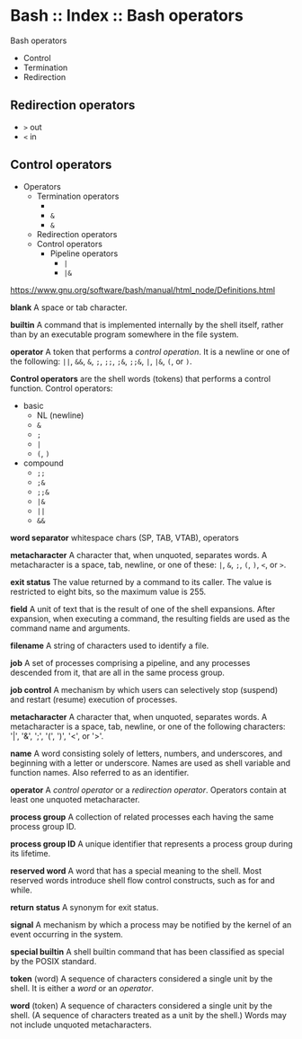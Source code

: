 # Bash :: Index :: Bash operators

Bash operators
- Control
- Termination
- Redirection



## Redirection operators

- `>` out
- `<` in


## Control operators

- Operators
  - Termination operators
    - <NL>
    - `&`
    - `&`
  - Redirection operators
  - Control operators
    - Pipeline operators
      - `|`
      - `|&`


https://www.gnu.org/software/bash/manual/html_node/Definitions.html

**blank**
A space or tab character.

**builtin**
A command that is implemented internally by the shell itself, rather than by an executable program somewhere in the file system.

**operator**
A token that performs a *control operation*. It is a newline or one of the following: `||`, `&&`, `&`, `;`, `;;`, `;&`, `;;&`, `|`, `|&`, `(`, or `)`.

**Control operators** are the shell words (tokens) that performs a control function. Control operators:
  - basic
    - NL (newline)
    - `&`
    - `;`
    - `|`
    - `(`, `)`
  - compound
    - `;;`
    - `;&`
    - `;;&`
    - `|&`
    - `||`
    - `&&`

**word separator**
whitespace chars (SP, TAB, VTAB), operators

**metacharacter**
A character that, when unquoted, separates words. A metacharacter is a space, tab, newline, or one of these: `|`, `&`, `;`, `(`, `)`, `<`, or `>`.

**exit status**
The value returned by a command to its caller. The value is restricted to eight bits, so the maximum value is 255.

**field**
A unit of text that is the result of one of the shell expansions. After expansion, when executing a command, the resulting fields are used as the command name and arguments.

**filename**
A string of characters used to identify a file.

**job**
A set of processes comprising a pipeline, and any processes descended from it, that are all in the same process group.

**job control**
A mechanism by which users can selectively stop (suspend) and restart (resume) execution of processes.

**metacharacter**
A character that, when unquoted, separates words. A metacharacter is a space, tab, newline, or one of the following characters: '|', '&', ';', '(', ')', '<', or '>'.

**name**
A word consisting solely of letters, numbers, and underscores, and beginning with a letter or underscore. Names are used as shell variable and function names. Also referred to as an identifier.

**operator**
A *control operator* or a *redirection operator*. 
Operators contain at least one unquoted metacharacter.

**process group**
A collection of related processes each having the same process group ID.

**process group ID**
A unique identifier that represents a process group during its lifetime.

**reserved word**
A word that has a special meaning to the shell. Most reserved words introduce shell flow control constructs, such as for and while.

**return status**
A synonym for exit status.

**signal**
A mechanism by which a process may be notified by the kernel of an event occurring in the system.

**special builtin**
A shell builtin command that has been classified as special by the POSIX standard.

**token** (word)
A sequence of characters considered a single unit by the shell. 
It is either a *word* or an *operator*.

**word** (token)
A sequence of characters considered a single unit by the shell.
(A sequence of characters treated as a unit by the shell.)
Words may not include unquoted metacharacters.
